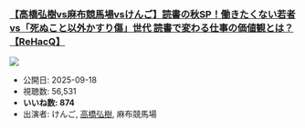 ### [【高橋弘樹vs麻布競馬場vsけんご】読書の秋SP！働きたくない若者 vs「死ぬこと以外かすり傷」世代 読書で変わる仕事の価値観とは？【ReHacQ】](https://www.youtube.com/watch?v=xrPcUsmGTn8)
[![](https://img.youtube.com/vi/xrPcUsmGTn8/sddefault.jpg)](https://www.youtube.com/watch?v=xrPcUsmGTn8)
-   公開日: 2025-09-18
-   視聴数: 56,531
-   **いいね数: 874**
-   出演者: けんご, [高橋弘樹](/rehacq_fan/people/高橋弘樹 "wikilink"), 麻布競馬場
